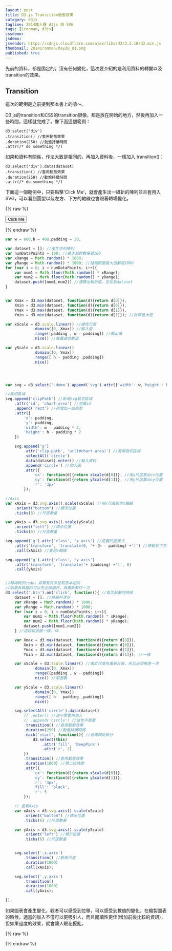 ```yaml
---
layout: post
title: D3.js Transition動態效果
category: d3js
tagline: 2014鐵人賽 d3js 與 SVG
tags: [ironman, d3js]
cssdemo:
jsdemo:
jsvendor: https://cdnjs.cloudflare.com/ajax/libs/d3/3.3.10/d3.min.js
thumbnail: 2014ironman/day20_01.png
published: true
---
```


先前的資料，都是固定的，沒有任何變化，這次要介紹的是利用資料的轉變以及transition的效果。

<!-- more -->

## Transition

這次的範例是之前提到那本書上的唷～。

D3.js的transition和CSS的transition很像，都是放在開始的地方，然後再加入一些時間，這樣就完成了，像下面這個範例：

	d3.select('div')
	.transition() //套用動態效果
	.duration(250) //動態持續時間
	.attr(/* do something */)

如果和資料有關係，作法大致是相同的，再加入資料後，一樣加入.transition()：

	d3.select('div').data(dataset)
	.transition() //套用動態效果
	.duration(250) //動態持續時間
	.attr(/* do something */)


下面這一個範例中，只要點擊'Click Me'，就會產生出一組新的陣列並且套用入SVG，可以看到圓型以及左方、下方的軸線也會跟著轉場變化。

{% raw %}
<div class="demo" style="padding: 0">


<button class="btn"> Click Me </button>
</div>
{% endraw %}


```javascript
var w = 600,h = 400,padding = 30;

var dataset = []; //產生空的陣列
var numDataPoints = 100; //最大點的數量是100
var xRange = Math.random() * 1000;
var yRange = Math.random() * 1000; //隨機範圍最大值都是1000
for (var i = 0; i < numDataPoints; i++){
	var num1 = Math.floor(Math.random() * xRange);
	var num2 = Math.floor(Math.random() * yRange);
	dataset.push([num1,num2]) //運算出新的值，並加到dataset
}


var Xmax = d3.max(dataset, function(d){return d[0]}),
	Xmin = d3.min(dataset, function(d){return d[0]}),
	Ymax = d3.max(dataset, function(d){return d[1]}),
	Ymin = d3.min(dataset, function(d){return d[1]}); //計算最大值

var xScale = d3.scale.linear() //線性尺度
			.domain([0, Xmax]) //輸入值
			.range([padding , w - padding]) //輸出值
			.nice() //取最適合數值

var yScale = d3.scale.linear()
			.domain([0, Ymax])
			.range([ h - padding ,padding])
			.nice()




var svg = d3.select('.demo').append('svg').attr({'width': w,'height': h})

//裁切區域
svg.append('clipPath') //新增svg裁切區域
	.attr('id', 'chart-area') //定義id
	.append('rect')	//再增加一個矩型
	.attr({
		'x': padding,
		'y': padding,
		'width': w - padding * 2,
		'height': h - padding * 2
	})

	svg.append('g')
		.attr('clip-path', 'url(#chart-area)') //套用裁切區域
		.selectAll('circle')
		.data(dataset).enter() //輸入資料
		.append('circle') //加入圓
		.attr({
			'cx': function(d){return xScale(d[0])}, //用x尺度算出cx位置
			'cy': function(d){return yScale(d[1])}, //用y尺度算出cy位置
			'r': '3px'
		});

//Axis
var xAxis = d3.svg.axis().scale(xScale) //用x尺度製作x軸線
	.orient("bottom") //標示位置
	.ticks(6) //尺度數量

var yAxis = d3.svg.axis().scale(yScale)
	.orient("left") //標示位置
	.ticks(6) //尺度數量

svg.append('g').attr('class', 'x axis') //定義尺度樣式
	.attr('transform', 'translate(0, '+ (h - padding) +')') //移動到下方
	.call(xAxis) //套用x軸線

svg.append('g').attr('class', 'y axis')
	.attr('transform', 'translate('+ (padding) +')', 0)
	.call(yAxis)


//轉場時的code，其實有許多是和原本相同
//如果有興趣的可以先全部讀完，再重新製作一次
d3.select('.btn').on('click', function(){ //每次點擊的時候
	dataset = []; //將陣列清空
	var xRange = Math.random() * 1000;
	var yRange = Math.random() * 1000;
	for (var i = 0; i < numDataPoints; i++){
		var num1 = Math.floor(Math.random() * xRange);
		var num2 = Math.floor(Math.random() * yRange);
		dataset.push([num1,num2])
	} //這段和前面一樣，YA

	var Xmax = d3.max(dataset, function(d){return d[0]}),
		Xmin = d3.min(dataset, function(d){return d[0]}),
		Ymax = d3.max(dataset, function(d){return d[1]}),
		Ymin = d3.min(dataset, function(d){return d[1]}); //一樣

	var xScale = d3.scale.linear() //由於尺度有重新計算，所以必須再跑一次
			.domain([0, Xmax])
			.range([padding , w - padding])
			.nice() //取整數

	var yScale = d3.scale.linear()
			.domain([0, Ymax])
			.range([ h - padding ,padding])
			.nice()

	svg.selectAll('circle').data(dataset)
		// .enter() //這不需要再加入
		// .append('circle') //這也不需要
		.transition() //套用動態效果
		.duration(250) //動態持續時間
		.each('start', function(){ //過場開始執行
			d3.select(this)
				.attr('fill', 'DeepPink')
				.attr('r', 2)
		})
		.transition() //套用動態效果
		.duration(1000) //第二段時間
		.attr({
			'cx': function(d){return xScale(d[0])},
			'cy': function(d){return yScale(d[1])},
			'r': '3px',
			'fill': 'black',
			'r': 5
		});

	// 更新Axis
	var xAxis = d3.svg.axis().scale(xScale)
		.orient("bottom") //標示位置
		.ticks(6) //尺度數量

	var yAxis = d3.svg.axis().scale(yScale)
		.orient("left") //標示位置
		.ticks(6) //尺度數量


	svg.select('.x.axis')
		.transition() //動態尺度
		.duration(1000)
		.call(xAxis);

	svg.select('.y.axis')
		.transition()
		.duration(1000)
		.call(yAxis);

});
```

如果圖表會產生變化，觀者可以感受到位移，可以感受到數值的變化，在繪製圖表的時候，適當的加入不僅可以更吸引人，而且閱讀性更佳(增加前後比較的資訊)，但如果過度的效果，就會讓人眼花撩亂。

{% raw %}
<script>
var w = 600,h = 400,padding = 30;

var dataset = []; //產生空的陣列
var numDataPoints = 100; //最大點的數量是100
var xRange = Math.random() * 1000;
var yRange = Math.random() * 1000; //隨機範圍最大值都是1000
for (var i = 0; i < numDataPoints; i++){
	var num1 = Math.floor(Math.random() * xRange);
	var num2 = Math.floor(Math.random() * yRange);
	dataset.push([num1,num2]) //運算出新的值，並加到dataset
}


var Xmax = d3.max(dataset, function(d){return d[0]}),
	Xmin = d3.min(dataset, function(d){return d[0]}),
	Ymax = d3.max(dataset, function(d){return d[1]}),
	Ymin = d3.min(dataset, function(d){return d[1]}); //計算最大值

var xScale = d3.scale.linear() //線性尺度
			.domain([0, Xmax]) //輸入值
			.range([padding , w - padding]) //輸出值
			.nice() //取最適合數值

var yScale = d3.scale.linear()
			.domain([0, Ymax])
			.range([ h - padding ,padding])
			.nice()




var svg = d3.select('.demo').append('svg').attr({'width': w,'height': h})

//裁切區域
svg.append('clipPath') //新增svg裁切區域
	.attr('id', 'chart-area') //定義id
	.append('rect')	//再增加一個矩型
	.attr({
		'x': padding,
		'y': padding,
		'width': w - padding * 2,
		'height': h - padding * 2
	})

	svg.append('g')
		.attr('clip-path', 'url(#chart-area)') //套用裁切區域
		.selectAll('circle')
		.data(dataset).enter() //輸入資料
		.append('circle') //加入圓
		.attr({
			'cx': function(d){return xScale(d[0])}, //用x尺度算出cx位置
			'cy': function(d){return yScale(d[1])}, //用y尺度算出cy位置
			'r': '3px'
		});

//Axis
var xAxis = d3.svg.axis().scale(xScale) //用x尺度製作x軸線
	.orient("bottom") //標示位置
	.ticks(6) //尺度數量

var yAxis = d3.svg.axis().scale(yScale)
	.orient("left") //標示位置
	.ticks(6) //尺度數量


svg.append('g').attr('class', 'x axis') //定義尺度樣式
	.attr('transform', 'translate(0, '+ (h - padding) +')') //移動到下方
	.call(xAxis) //套用x軸線


svg.append('g').attr('class', 'y axis')
	.attr('transform', 'translate('+ (padding) +')', 0)
	.call(yAxis)




//轉場時的code，其實有許多是和原本相同
//如果有興趣的可以先全部讀完，再重新製作一次
d3.select('.btn').on('click', function(){ //每次點擊的時候
	dataset = []; //將陣列清空
	var xRange = Math.random() * 1000;
	var yRange = Math.random() * 1000;
	for (var i = 0; i < numDataPoints; i++){
		var num1 = Math.floor(Math.random() * xRange);
		var num2 = Math.floor(Math.random() * yRange);
		dataset.push([num1,num2])
	} //這段和前面一樣，YA

	var Xmax = d3.max(dataset, function(d){return d[0]}),
		Xmin = d3.min(dataset, function(d){return d[0]}),
		Ymax = d3.max(dataset, function(d){return d[1]}),
		Ymin = d3.min(dataset, function(d){return d[1]}); //一樣

	var xScale = d3.scale.linear() //由於尺度有重新計算，所以必須再跑一次
			.domain([0, Xmax])
			.range([padding , w - padding])
			.nice() //取整數

	var yScale = d3.scale.linear()
			.domain([0, Ymax])
			.range([ h - padding ,padding])
			.nice()

	svg.selectAll('circle').data(dataset)
		// .enter() //這不需要再加入
		// .append('circle') //這也不需要
		.transition() //套用動態效果
		.duration(250) //動態持續時間
		.each('start', function(){ //過場開始執行
			d3.select(this)
				.attr('fill', 'DeepPink')
				.attr('r', 2)
		})
		.transition() //套用動態效果
		.duration(1000) //第二段時間
		.attr({
			'cx': function(d){return xScale(d[0])},
			'cy': function(d){return yScale(d[1])},
			'r': '3px',
			'fill': 'black',
			'r': 5
		});

	// 更新Axis
	var xAxis = d3.svg.axis().scale(xScale)
		.orient("bottom") //標示位置
		.ticks(6) //尺度數量

	var yAxis = d3.svg.axis().scale(yScale)
		.orient("left") //標示位置
		.ticks(6) //尺度數量


	svg.select('.x.axis')
		.transition() //動態尺度
		.duration(1000)
		.call(xAxis);

	svg.select('.y.axis')
		.transition()
		.duration(1000)
		.call(yAxis);

});
</script>

<style>
.axis path, .axis line{
	fill: none;
	stroke: black;
	shape-rendering: cirspEdges;
}
.axis text{
	font-size: 11px;
}
</style>
{% endraw %}
